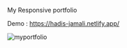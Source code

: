 My Responsive portfolio

Demo : https://hadis-jamali.netlify.app/



![myportfolio](https://github.com/Hadis-jamali/Hadis-Portfolio/assets/132214893/60033890-66ea-4df3-b7bb-1f34d1333920)
